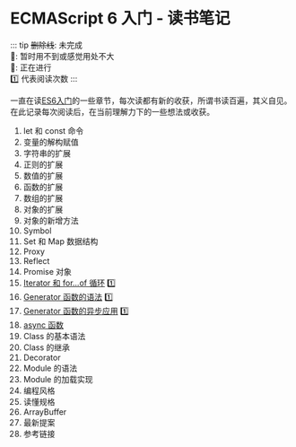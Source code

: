 # ECMAScript 6 入门 - 读书笔记

::: tip
~~删除线~~: 未完成  
:dash:: 暂时用不到或感觉用处不大  
:pencil:: 正在进行  
:one: 代表阅读次数
:::

一直在读[ES6入门](http://es6.ruanyifeng.com)的一些章节，每次读都有新的收获，所谓书读百遍，其义自见。  
在此记录每次阅读后，在当前理解力下的一些想法或收获。

1. let 和 const 命令  
1. 变量的解构赋值  
1. 字符串的扩展  
1. 正则的扩展  
1. 数值的扩展  
1. 函数的扩展  
1. 数组的扩展  
1. 对象的扩展  
1. 对象的新增方法  
1. Symbol  
1. Set 和 Map 数据结构  
1. Proxy  
1. Reflect  
1. Promise 对象  
1. [Iterator 和 for...of 循环](./iterator.html)  :one:  
1. [Generator 函数的语法](./generator.html)  :one:  
1. [Generator 函数的异步应用](./generator-async.html)  :one:  
1. [async 函数](./async函数.html)  
1. Class 的基本语法  
1. Class 的继承  
1. Decorator  
1. Module 的语法  
1. Module 的加载实现  
1. 编程风格  
1. 读懂规格  
1. ArrayBuffer  
1. 最新提案  
1. 参考链接  


 
